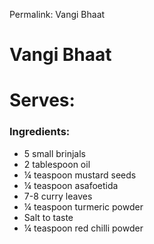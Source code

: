 Permalink: Vangi Bhaat

# Vangi Bhaat
# Serves: 

### Ingredients:
* 5 small brinjals
* 2 tablespoon oil
* ¼ teaspoon mustard seeds
* ¼ teaspoon asafoetida
* 7-8 curry leaves
* ¼ teaspoon turmeric powder
* Salt to taste
* ¼ teaspoon red chilli powder
